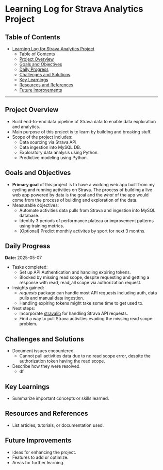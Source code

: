 # Learning Log for Strava Analytics Project

## Table of Contents
- [Learning Log for Strava Analytics Project](#learning-log-for-strava-analytics-project)
  - [Table of Contents](#table-of-contents)
  - [Project Overview](#project-overview)
  - [Goals and Objectives](#goals-and-objectives)
  - [Daily Progress](#daily-progress)
  - [Challenges and Solutions](#challenges-and-solutions)
  - [Key Learnings](#key-learnings)
  - [Resources and References](#resources-and-references)
  - [Future Improvements](#future-improvements)

---

## Project Overview
- Build end-to-end data pipeline of Strava data to enable data exploration and analytics.
- Main purpose of this project is to learn by building and breaking stuff. 
- Scope of the project includes:
    * Data sourcing via Strava API.
    * Data ingestion into MySQL DB.
    * Exploratory data analysis using Python.
    * Predictive modeling using Python.
  

## Goals and Objectives
- **Primary goal** of this project is to have a working web app built from my cycling and running activities on Strava. The process of building a live web app powered by data is the goal and the *what* of the app would come from the process of building and exploration of the data. 
- Measurable objectives:
  - Automate activities data pulls from Strava and ingestion into MySQL database.
  - Identify 3 periods of performance plateau or improvement patterns using training metrics.
  - [Optional] Predict monthly activites by sport for next 3 months. 

## Daily Progress
  **Date:** 2025-05-07  
- Tasks completed:
    - Set up API Authentication and handling expiring tokens.
    - Blocked by missing read scope, despite requesting and getting a response with read, read_all scope via authorization request. 
- Insights gained:
  - *requests* package can handle most API requests including auth, data pulls and manual data ingestion. 
  - Handling expiring tokens might take some time to get used to. 
- Next steps:
  - Incorporate [stravalib](https://stravalib.readthedocs.io/en/latest/get-started/authenticate-with-strava.html) for handling Strava API requests. 
  - Find a way to pull Strava activities evading the missing read scope problem.

## Challenges and Solutions
- Document issues encountered.
  - Cannot pull activities data due to no read scope error, despite the authorization token having the read scope.
- Describe how they were resolved.
  - df

## Key Learnings
- Summarize important concepts or skills learned.

## Resources and References
- List articles, tutorials, or documentation used.

## Future Improvements
- Ideas for enhancing the project.
- Features to add or optimize.
- Areas for further learning.
